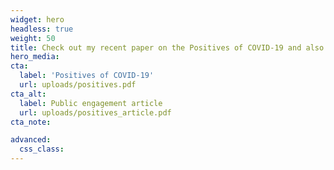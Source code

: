 ```yaml
---
widget: hero
headless: true
weight: 50
title: Check out my recent paper on the Positives of COVID-19 and also the associated media article published in local Sydney magazine *The Beast*
hero_media: 
cta:
  label: 'Positives of COVID-19'
  url: uploads/positives.pdf
cta_alt:
  label: Public engagement article
  url: uploads/positives_article.pdf
cta_note:

advanced:
  css_class: 
---
```


<script type='text/javascript' src='https://d1bxh8uas1mnw7.cloudfront.net/assets/embed.js'></script>

<div data-badge-popover="right" data-badge-type="medium-donut" data-doi="10.1002/hpja.494" data-condensed="true" data-hide-no-mentions="true" class="altmetric-embed"></div>

